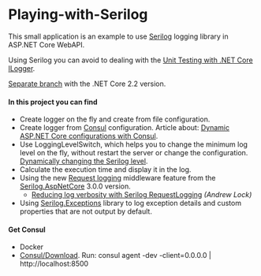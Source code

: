 # Playing-with-Serilog

This small application is an example to use [Serilog](https://github.com/serilog/serilog) logging library in ASP.NET Core WebAPI.

Using Serilog you can avoid to dealing with the [Unit Testing with .NET Core ILogger](https://codeburst.io/unit-testing-with-net-core-ilogger-t-e8c16c503a80).

[Separate branch](https://github.com/19balazs86/Playing-with-Serilog/tree/netcoreapp2.2) with the .NET Core 2.2 version.

#### In this project you can find

- Create logger on the fly and create from file configuration.
- Create logger from [Consul](https://www.consul.io) configuration. Article about: [Dynamic ASP.NET Core configurations with Consul](https://www.c-sharpcorner.com/article/dynamic-asp-net-core-configurations-with-consul-kv).
- Use LoggingLevelSwitch, which helps you to change the minimum log level on the fly, without restart the server or change the configuration. [Dynamically changing the Serilog level](https://nblumhardt.com/2014/10/dynamically-changing-the-serilog-level).
- Calculate the execution time and display it in the log.
- Using the new [Request logging](https://github.com/serilog/serilog-aspnetcore#request-logging-300-) middleware feature from the [Serilog.AspNetCore](https://github.com/serilog/serilog-aspnetcore) 3.0.0 version.
  - [Reducing log verbosity with Serilog RequestLogging](https://andrewlock.net/using-serilog-aspnetcore-in-asp-net-core-3-reducing-log-verbosity) *(Andrew Lock)*
- Using [Serilog.Exceptions](https://github.com/RehanSaeed/Serilog.Exceptions) library to log exception details and custom properties that are not output by default.

#### Get Consul

- Docker
- [Consul/Download](https://www.consul.io/downloads.html). Run: consul agent -dev -client=0.0.0.0 | http://localhost:8500

